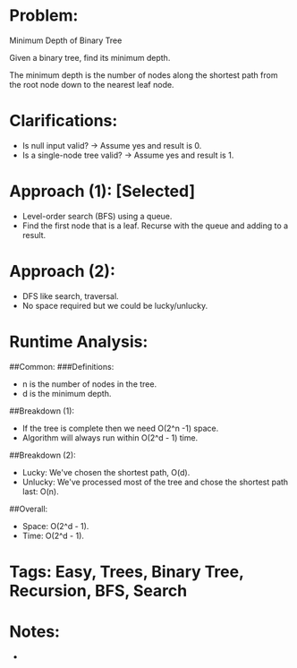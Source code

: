 # Problem:
  Minimum Depth of Binary Tree
  
  Given a binary tree, find its minimum depth.

  The minimum depth is the number of nodes along the shortest path from the root node down to the nearest leaf node.
  
# Clarifications:
  - Is null input valid? -> Assume yes and result is 0.
  - Is a single-node tree valid? -> Assume yes and result is 1.

# Approach (1): [Selected]
  - Level-order search (BFS) using a queue.
  - Find the first node that is a leaf.  Recurse with the queue and adding to a result.

# Approach (2):
  - DFS like search, traversal.
  - No space required but we could be lucky/unlucky.

# Runtime Analysis:
##Common:
###Definitions:
  - n is the number of nodes in the tree.
  - d is the minimum depth.

##Breakdown (1):
  - If the tree is complete then we need O(2^n -1) space.
  - Algorithm will always run within O(2^d - 1) time.

##Breakdown (2):
  - Lucky: We've chosen the shortest path, O(d).
  - Unlucky: We've processed most of the tree and chose the shortest path last: O(n).

##Overall:
  - Space: O(2^d - 1).
  - Time: O(2^d - 1).

# Tags: Easy, Trees, Binary Tree, Recursion, BFS, Search

# Notes:
  - 